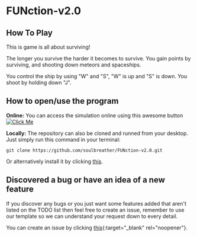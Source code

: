 # FUNction-v2.0

## How To Play

This is game is all about surviving!

The longer you survive the harder it becomes to survive. You gain points by surviving, and shooting down meteors and spaceships.

You control the ship by using "W" and "S", "W" is up and "S" is down. You shoot by holding down "J".

## How to open/use the program

**Online:**
You can access the simulation online using this awesome button [![Click Me](https://awesome.re/badge.svg)](https://soulbreather.github.io/FUNction-v2.0/src/index.html)

**Locally:**
The repository can also be cloned and runned from your desktop. Just simply run this command in your terminal:

    git clone https://github.com/soulbreather/FUNction-v2.0.git

Or alternatively install it by clicking [this](https://github.com/soulbreather/FUNction-v2.0/archive/master.zip).

## Discovered a bug or have an idea of a new feature

If you discover any bugs or you just want some features added that aren't listed on the TODO list then feel free to create an issue, remember to use our template so we can understand your request down to every detail.

You can create an issue by clicking [this](https://github.com/soulbreather/FUNction-v2.0/issues/new/choose){:target="_blank" rel="noopener"}.
